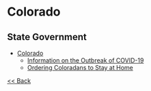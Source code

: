 # Colorado

## State Government

* [Colorado](https://www.colorado.gov/)
  * [Information on the Outbreak of COVID-19](https://covid19.colorado.gov/)
  * [Ordering Coloradans to Stay at Home](https://drive.google.com/file/d/1O1EDCY6-A6QBKxzDImCSF8bBBdOOI3Km/view)

[<< Back](README.md)
